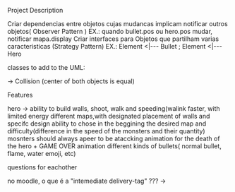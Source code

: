 Project Description

Criar dependencias entre objetos cujas mudancas implicam notificar outros objetos( Observer Pattern ) EX.: quando bullet.pos ou hero.pos mudar, notificar mapa.display 
Criar interfaces para Objetos que partilham varias caracteristicas (Strategy Pattern) EX.: Element <|--- Bullet ; Element <|--- Hero

classes to add to the UML:

-> Collision (center of both objects is equal)

Features

hero -> ability to build walls, shoot, walk and speeding(walink faster, with limited energy different maps,with designated placement of walls and specifc design 
ability to chose in the beggining the desired map and difficulty(difference in the speed of the monsters and their quantity)
mosnters should always apeer to be ataccking 
animation for the death of the hero + GAME OVER 
animation different kinds of bullets( normal bullet, flame, water emoji, etc)

questions for eachother

no moodle, o que é a "intemediate delivery-tag" ??? ->
